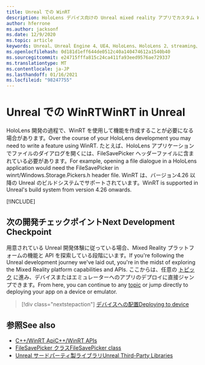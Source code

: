 ```yaml
---
title: Unreal での WinRT
description: HoloLens デバイス向けの Unreal mixed reality アプリでカスタム WinRT 機能を作成および管理する方法について説明します。
author: hferrone
ms.author: jacksonf
ms.date: 12/9/2020
ms.topic: article
keywords: Unreal、Unreal Engine 4、UE4、HoloLens、HoloLens 2、streaming、リモート処理、mixed reality、開発、作業の開始、機能、新しいプロジェクト、エミュレーター、ドキュメント、ガイド、機能、ホログラム、ゲーム開発、mixed reality ヘッドセット、windows mixed reality ヘッドセット、virtual reality ヘッドセット、WinRT、DLL
ms.openlocfilehash: 0d181d1eff644de0512c40a140474612a1540b40
ms.sourcegitcommit: e24715fffa815c24ca411fa93eed9576ae729337
ms.translationtype: MT
ms.contentlocale: ja-JP
ms.lasthandoff: 01/16/2021
ms.locfileid: "98247755"
---
```

# <a name="winrt-in-unreal"></a><span data-ttu-id="5462c-104">Unreal での WinRT</span><span class="sxs-lookup"><span data-stu-id="5462c-104">WinRT in Unreal</span></span>

<span data-ttu-id="5462c-105">HoloLens 開発の過程で、WinRT を使用して機能を作成することが必要になる場合があります。</span><span class="sxs-lookup"><span data-stu-id="5462c-105">Over the course of your HoloLens development you may need to write a feature using WinRT.</span></span> <span data-ttu-id="5462c-106">たとえば、HoloLens アプリケーションでファイルのダイアログを開くには、FileSavePicker ヘッダーファイルに含まれている必要があります。</span><span class="sxs-lookup"><span data-stu-id="5462c-106">For example, opening a file dialogue in a HoloLens application would need the FileSavePicker in winrt/Windows.Storage.Pickers.h header file.</span></span> <span data-ttu-id="5462c-107">WinRT は、バージョン4.26 以降の Unreal のビルドシステムでサポートされています。</span><span class="sxs-lookup"><span data-stu-id="5462c-107">WinRT is supported in Unreal's build system from version 4.26 onwards.</span></span>

[!INCLUDE[](includes/tabs-winRT.md)]

## <a name="next-development-checkpoint"></a><span data-ttu-id="5462c-108">次の開発チェックポイント</span><span class="sxs-lookup"><span data-stu-id="5462c-108">Next Development Checkpoint</span></span>

<span data-ttu-id="5462c-109">用意されている Unreal 開発体験に従っている場合、Mixed Reality プラットフォームの機能と API を探索している段階にいます。</span><span class="sxs-lookup"><span data-stu-id="5462c-109">If you're following the Unreal development journey we've laid out, you're in the midst of exploring the Mixed Reality platform capabilities and APIs.</span></span> <span data-ttu-id="5462c-110">ここからは、任意の [トピック](unreal-development-overview.md#3-advanced-features) に進み、デバイスまたはエミュレーターへのアプリのデプロイに直接ジャンプできます。</span><span class="sxs-lookup"><span data-stu-id="5462c-110">From here, you can continue to any [topic](unreal-development-overview.md#3-advanced-features) or jump directly to deploying your app on a device or emulator.</span></span>

> [!div class="nextstepaction"]
> [<span data-ttu-id="5462c-111">デバイスへの配置</span><span class="sxs-lookup"><span data-stu-id="5462c-111">Deploying to device</span></span>](unreal-deploying.md)

## <a name="see-also"></a><span data-ttu-id="5462c-112">参照</span><span class="sxs-lookup"><span data-stu-id="5462c-112">See also</span></span>

* [<span data-ttu-id="5462c-113">C++/WinRT Api</span><span class="sxs-lookup"><span data-stu-id="5462c-113">C++/WinRT APIs</span></span>](https://docs.microsoft.com/windows/uwp/cpp-and-winrt-apis/)
* [<span data-ttu-id="5462c-114">FileSavePicker クラス</span><span class="sxs-lookup"><span data-stu-id="5462c-114">FileSavePicker class</span></span>](https://docs.microsoft.com/uwp/api/Windows.Storage.Pickers.FileSavePicker) 
* [<span data-ttu-id="5462c-115">Unreal サードパーティ製ライブラリ</span><span class="sxs-lookup"><span data-stu-id="5462c-115">Unreal Third-Party Libraries</span></span>](https://docs.unrealengine.com/Programming/BuildTools/UnrealBuildTool/ThirdPartyLibraries/index.html) 
